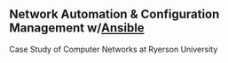## Network Automation & Configuration Management w/[Ansible](https://github.com/ansible/ansible)
Case Study of Computer Networks at Ryerson University
